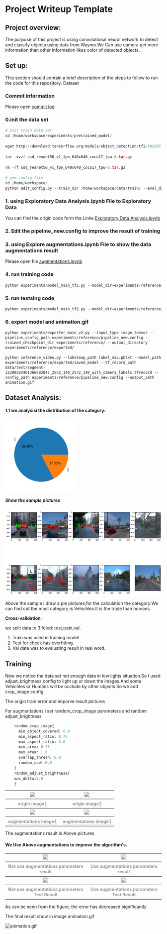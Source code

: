 # Project Writeup Template
## Project overview: 


The purpose of this project is using convolutional neural network to detect and classify objects using data from Waymo.We Can use camera get more information than other information likes color of detected objects.
## Set up: 
This section should contain a brief description of the steps to follow to run the code for this repository.
Dataset
### Commit information
Please open [commit log](https://github.com/wtc842017068/Udacity_Object-Detection-in-an-Urban-Environment/commits?author=wtc842017068)

### 0.init the data set
```python
# init train data set
cd /home/workspace/experiments/pretrained_model/

wget http://download.tensorflow.org/models/object_detection/tf2/20200711/ssd_resnet50_v1_fpn_640x640_coco17_tpu-8.tar.gz

tar -xvzf ssd_resnet50_v1_fpn_640x640_coco17_tpu-8.tar.gz

rm -rf ssd_resnet50_v1_fpn_640x640_coco17_tpu-8.tar.gz

# gen config file
cd /home/workspace/
python edit_config.py --train_dir /home/workspace/data/train/ --eval_dir /home/workspace/data/val/ --batch_size 2 --checkpoint /home/workspace/experiments/pretrained_model/ssd_resnet50_v1_fpn_640x640_coco17_tpu-8/checkpoint/ckpt-0 --label_map /home/workspace/experiments/label_map.pbtxt
```
### 1. using Exploratory Data Analysis.ipynb File to Exploratory Data 



You can find the origin code form the Linke [Exploratory Data Analysis.ipynb](Exploratory%20Data%20Analysis.ipynb)


### 2. Edit the  pipeline_new.config to improve the result of training
### 3. using Explore augmentations.ipynb File to show the data augmentations result

Please open file [augmentations.ipynb](Explore%20augmentations.ipynb)


### 4. run training code 
``` python
python experiments/model_main_tf2.py --model_dir=experiments/reference/ --pipeline_config_path=experiments/reference/pipeline_new.config

```
### 5. run testsing code
``` python
python experiments/model_main_tf2.py --model_dir=experiments/reference/ --pipeline_config_path=experiments/reference/pipeline_new.config --checkpoint_dir=experiments/reference/

```
### 6. export model and animation.gif
```
python experiments/exporter_main_v2.py --input_type image_tensor --pipeline_config_path experiments/reference/pipeline_new.config --trained_checkpoint_dir experiments/reference/ --output_directory experiments/reference/exported/

python inference_video.py --labelmap_path label_map.pbtxt --model_path experiments/reference/exported/saved_model --tf_record_path data/test/segment-12200383401366682847_2552_140_2572_140_with_camera_labels.tfrecord --config_path experiments/reference/pipeline_new.config --output_path animation.gif

```



## Dataset Analysis: 
#### 1.1 we analysisi the distribution of the category:
![distribution iamge](images/pie.png)
##### **Show the sample pictures**
![sample](images/show.png)

Above the sample i draw a pie pictures,for the calculation the category.We can find out the most category is Vehichles.It is the triple than humans.

**Cross-validation**: 

we split data to 3 foled: test,train,val.
1. Train was used in training model
2. Test for check has overfitting.
3. Val data was to evaluating result in real word.

## Training

Now we notice the data set not enough data in low lights situation.So I used adjust_brightness config to light up or down the images.And some Vehichles or Humans will be occlude by other objects So we add crop_image config.


The origin train error and imporve result pictures

For augmentations i set random_crop_image parameters and random adjust_brightness
```python
    random_crop_image{
      min_object_covered: 0.0
      min_aspect_ratio: 0.75
      max_aspect_ratio: 3.0
      min_area: 0.75
      max_area: 1.0
      overlap_thresh: 0.0
      random_coef:0.5
    }
    random_adjust_brightness{
    max_delta:0.8
    }
```

<table>
    <tr>
        <th>
        <image src="images/origin——image1.png" >
        </th>
        <th>
        <image src="images/origin——image2.png" >
        </th>
    </tr>
    <tr>
        <th><center><div style="color:orange; border-bottom: 1px solid #d9d9d9;
        display: inline-block;
        color: #999;
        padding: 2px;">origin image1</div>
        </center></th>
    <th> <center><div style="color:orange; border-bottom: 1px solid #d9d9d9;
        display: inline-block;
        color: #999;
        padding: 2px;">origin image2</div></center>
        </th>
    </tr>
    <tr>
        <th>
        <image src="images/augument_image1.png" >
        </th>
        <th>
        <image src="images/augument_image2.png" >
        </th>
    </tr>
    <tr>
        <th><center><div style="color:orange; border-bottom: 1px solid #d9d9d9;
        display: inline-block;
        color: #999;
        padding: 2px;">augmentations image1</div>
        </center></th>
    <th> <center><div style="color:orange; border-bottom: 1px solid #d9d9d9;
        display: inline-block;
        color: #999;
        padding: 2px;">augmentations image1</div></center>
        </th>
    </tr>
</table>

The augmentations result is Above pictures 

#### We Use Above augmentations to improve the algorithm's.

<table>
    <tr>
        <th>
        <image src="images/TensorFlowPreTrain_Image.jpeg" >
        </th>
        <th>
        <image src="images/TensorFlowTrain_Image.jpeg" >
        </th>
    </tr>
    <tr>
        <th><center><div style="color:orange; border-bottom: 1px solid #d9d9d9;
        display: inline-block;
        color: #999;
        padding: 2px;">Not use augmentations parameters result</div>
        </center></th>
    <th> <center><div style="color:orange; border-bottom: 1px solid #d9d9d9;
        display: inline-block;
        color: #999;
        padding: 2px;">Use augmentations parameters result</div></center>
        </th>
    </tr>
    <tr>
        <th>
        <image src="images/TensorFlowPreTestLoss_Image.jpeg" >
        </th>
        <th>
        <image src="images/TensorFlowTest_Image.jpeg" >
        </th>
    </tr>
    <tr>
        <th><center><div style="color:orange; border-bottom: 1px solid #d9d9d9;
        display: inline-block;
        color: #999;
        padding: 2px;">Not use augmentations parameters  Test Result</div>
        </center></th>
    <th> <center><div style="color:orange; border-bottom: 1px solid #d9d9d9;
        display: inline-block;
        color: #999;
        padding: 2px;">Use augmentations parameters Test Result</div></center>
        </th>
    </tr>
</table>

As can be seen from the figure, the error has decreased significantly

The final result show in image animation.gif

![animation.gif](animation.gif)
